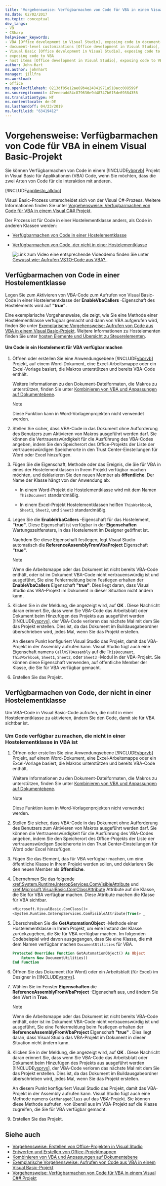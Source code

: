 ```yaml
---
title: 'Vorgehensweise: Verfügbarmachen von Code für VBA in einem Visual Basic-Projekt'
ms.date: 02/02/2017
ms.topic: conceptual
dev_langs:
- VB
- CSharp
helpviewer_keywords:
- VBA [Office development in Visual Studio], exposing code in document-level customizations
- document-level customizations [Office development in Visual Studio], exposing code
- Visual Basic [Office development in Visual Studio], exposing code to VBA
- exposing code to VBA
- host items [Office development in Visual Studio], exposing code to VBA
author: John-Hart
ms.author: johnhart
manager: jillfra
ms.workload:
- office
ms.openlocfilehash: 0213df05e12ae69b4e24841971a518acc008599f
ms.sourcegitcommit: 47eeeeadd84c879636e9d48747b615de69384356
ms.translationtype: HT
ms.contentlocale: de-DE
ms.lasthandoff: 04/23/2019
ms.locfileid: "63419412"
---
```

# <a name="how-to-expose-code-to-vba-in-a-visual-basic-project"></a>Vorgehensweise: Verfügbarmachen von Code für VBA in einem Visual Basic-Projekt
  Sie können Verfügbarmachen von Code in einem [!INCLUDE[vbprvb](../sharepoint/includes/vbprvb-md.md)] Projekt in Visual Basic für Applikationen (VBA) Code, wenn Sie möchten, dass die zwei Arten von Code für die Interaktion mit anderen.

 [!INCLUDE[appliesto_alldoc](../vsto/includes/appliesto-alldoc-md.md)]

 Visual Basic-Prozess unterscheidet sich von der Visual C#-Prozess. Weitere Informationen finden Sie unter [Vorgehensweise: Verfügbarmachen von Code für VBA in einem Visual C#&#35; Projekt](../vsto/how-to-expose-code-to-vba-in-a-visual-csharp-project.md).

 Der Prozess ist für Code in einer Hostelementklasse anders, als Code in anderen Klassen werden:

- [Verfügbarmachen von Code in einer Hostelementklasse](#HostItemCode)

- [Verfügbarmachen von Code, der nicht in einer Hostelementklasse](#NonHostItem)

  ![Link zum Video](../vsto/media/playvideo.gif "Link zum Video") eine entsprechende Videodemo finden Sie unter [Gewusst wie: Aufrufen VSTO-Code aus VBA? ](http://go.microsoft.com/fwlink/?LinkId=136757).

## <a name="HostItemCode"></a> Verfügbarmachen von Code in einer Hostelementklasse
 Legen Sie zum Aktivieren von VBA-Code zum Aufrufen von Visual Basic-Code in einer Hostelementklasse der **EnableVbaCallers** -Eigenschaft des Hostelements wird auf **"true"**.

 Eine exemplarische Vorgehensweise, die zeigt, wie Sie eine Methode einer Hostelementklasse verfügbar gemacht und dann von VBA aufgerufen wird, finden Sie unter [Exemplarische Vorgehensweise: Aufrufen von Code aus VBA in einem Visual Basic-Projekt](../vsto/walkthrough-calling-code-from-vba-in-a-visual-basic-project.md). Weitere Informationen zu Hostelementen finden Sie unter [hosten Elemente und Übersicht zu Steuerelementen](../vsto/host-items-and-host-controls-overview.md).

#### <a name="to-expose-code-in-a-host-item-to-vba"></a>Um Code in ein Hostelement für VBA verfügbar machen

1. Öffnen oder erstellen Sie eine Anwendungsebene [!INCLUDE[vbprvb](../sharepoint/includes/vbprvb-md.md)] Projekt, auf einem Word-Dokument, eine Excel-Arbeitsmappe oder ein Excel-Vorlage basiert, die Makros unterstützen und bereits VBA-Code enthält.

     Weitere Informationen zu den Dokument-Dateiformaten, die Makros zu unterstützen, finden Sie unter [Kombinieren von VBA und Anpassungen auf Dokumentebene](../vsto/combining-vba-and-document-level-customizations.md).

    > [!NOTE]
    > Diese Funktion kann in Word-Vorlagenprojekten nicht verwendet werden.

2. Stellen Sie sicher, dass VBA-Code in das Dokument ohne Aufforderung des Benutzers zum Aktivieren von Makros ausgeführt werden darf. Sie können die Vertrauenswürdigkeit für die Ausführung des VBA-Codes angeben, indem Sie den Speicherort des Office-Projekts der Liste der vertrauenswürdigen Speicherorte in den Trust Center-Einstellungen für Word oder Excel hinzufügen.

3. Fügen Sie die Eigenschaft, Methode oder das Ereignis, die Sie für VBA in eines der Hostelementklassen in Ihrem Projekt verfügbar machen möchten, und deklarieren Sie den neuen Member als **öffentliche**. Der Name der Klasse hängt von der Anwendung ab:

    - In einem Word-Projekt die Hostelementklasse wird mit dem Namen `ThisDocument` standardmäßig.

    - In einem Excel-Projekt Hostelementklassen heißen `ThisWorkbook`, `Sheet1`, `Sheet2`, und `Sheet3` standardmäßig.

4. Legen Sie die **EnableVbaCallers** -Eigenschaft für das Hostelement, **"true"**. Diese Eigenschaft ist verfügbar in der **Eigenschaften** Wartungszeitfensters, in das Hostelement im Designer geöffnet ist.

     Nachdem Sie diese Eigenschaft festlegen, legt Visual Studio automatisch die **ReferenceAssemblyFromVbaProject** Eigenschaft **"true"**.

    > [!NOTE]
    > Wenn die Arbeitsmappe oder das Dokument ist nicht bereits VBA-Code enthält, oder ist im Dokument VBA-Code nicht vertrauenswürdig ist und ausgeführt, Sie eine Fehlermeldung beim Festlegen erhalten der **EnableVbaCallers** Eigenschaft **"true"**. Dies liegt daran, dass Visual Studio das VBA-Projekt im Dokument in dieser Situation nicht ändern kann.

5. Klicken Sie in der Meldung, die angezeigt wird, auf **OK** . Diese Nachricht daran erinnert Sie, dass wenn Sie VBA-Code das Arbeitsblatt oder Dokument beim Hinzufügen des Projekts aus ausgeführt werden [!INCLUDE[vsprvs](../sharepoint/includes/vsprvs-md.md)], der VBA-Code verloren das nächste Mal mit dem Sie das Projekt erstellen. Dies ist, da das Dokument im Buildausgabeordner überschrieben wird, jedes Mal, wenn Sie das Projekt erstellen.

     An diesem Punkt konfiguriert Visual Studio das Projekt, damit das VBA-Projekt in der Assembly aufrufen kann. Visual Studio fügt auch eine Eigenschaft namens `CallVSTOAssembly` auf die `ThisDocument`, `ThisWorkbook`, `Sheet1`, `Sheet2`, oder `Sheet3` -Modul in der VBA-Projekt. Sie können diese Eigenschaft verwenden, auf öffentliche Member der Klasse, die Sie für VBA verfügbar gemacht.

6. Erstellen Sie das Projekt.

## <a name="NonHostItem"></a> Verfügbarmachen von Code, der nicht in einer Hostelementklasse
 Um VBA-Code in Visual Basic-Code aufrufen, die nicht in einer Hostelementklasse zu aktivieren, ändern Sie den Code, damit sie für VBA sichtbar ist.

### <a name="to-expose-code-that-is-not-in-a-host-item-class-to-vba"></a>Um Code verfügbar zu machen, die nicht in einer Hostelementklasse in VBA ist

1. Öffnen oder erstellen Sie eine Anwendungsebene [!INCLUDE[vbprvb](../sharepoint/includes/vbprvb-md.md)] Projekt, auf einem Word-Dokument, eine Excel-Arbeitsmappe oder ein Excel-Vorlage basiert, die Makros unterstützen und bereits VBA-Code enthält.

     Weitere Informationen zu den Dokument-Dateiformaten, die Makros zu unterstützen, finden Sie unter [Kombinieren von VBA und Anpassungen auf Dokumentebene](../vsto/combining-vba-and-document-level-customizations.md).

    > [!NOTE]
    > Diese Funktion kann in Word-Vorlagenprojekten nicht verwendet werden.

2. Stellen Sie sicher, dass VBA-Code in das Dokument ohne Aufforderung des Benutzers zum Aktivieren von Makros ausgeführt werden darf. Sie können die Vertrauenswürdigkeit für die Ausführung des VBA-Codes angeben, indem Sie den Speicherort des Office-Projekts der Liste der vertrauenswürdigen Speicherorte in den Trust Center-Einstellungen für Word oder Excel hinzufügen.

3. Fügen Sie das Element, das für VBA verfügbar machen, um eine öffentliche Klasse in Ihrem Projekt werden sollen, und deklarieren Sie den neuen Member als **öffentliche**.

4. Übernehmen Sie das folgende <xref:System.Runtime.InteropServices.ComVisibleAttribute> und <xref:Microsoft.VisualBasic.ComClassAttribute> Attribute auf die Klasse, die Sie für VBA verfügbar machen. Diese Attribute machen die Klasse für VBA sichtbar.

    ```vb
    <Microsoft.VisualBasic.ComClass()> _
    <System.Runtime.InteropServices.ComVisibleAttribute(True)> _
    ```

5. Überschreiben Sie die **GetAutomationObject** -Methode einer Hostelementklasse in Ihrem Projekt, um eine Instanz der Klasse zurückzugeben, die Sie für VBA verfügbar machen. Im folgenden Codebeispiel wird davon ausgegangen, dass Sie eine Klasse, die mit dem Namen verfügbar machen `DocumentUtilities` für VBA.

    ```vb
    Protected Overrides Function GetAutomationObject() As Object
        Return New DocumentUtilities()
    End Function
    ```

6. Öffnen Sie das Dokument (für Word) oder ein Arbeitsblatt (für Excel) im Designer in [!INCLUDE[vsprvs](../sharepoint/includes/vsprvs-md.md)].

7. Wählen Sie im Fenster **Eigenschaften** die **ReferenceAssemblyFromVbaProject** -Eigenschaft aus, und ändern Sie den Wert in **True**.

    > [!NOTE]
    > Wenn die Arbeitsmappe oder das Dokument ist nicht bereits VBA-Code enthält, oder ist im Dokument VBA-Code nicht vertrauenswürdig ist und ausgeführt, Sie eine Fehlermeldung beim Festlegen erhalten der **ReferenceAssemblyFromVbaProject** Eigenschaft **"true"** . Dies liegt daran, dass Visual Studio das VBA-Projekt im Dokument in dieser Situation nicht ändern kann.

8. Klicken Sie in der Meldung, die angezeigt wird, auf **OK** . Diese Nachricht daran erinnert Sie, dass wenn Sie VBA-Code das Arbeitsblatt oder Dokument beim Hinzufügen des Projekts aus ausgeführt werden [!INCLUDE[vsprvs](../sharepoint/includes/vsprvs-md.md)], der VBA-Code verloren das nächste Mal mit dem Sie das Projekt erstellen. Dies ist, da das Dokument im Buildausgabeordner überschrieben wird, jedes Mal, wenn Sie das Projekt erstellen.

     An diesem Punkt konfiguriert Visual Studio das Projekt, damit das VBA-Projekt in der Assembly aufrufen kann. Visual Studio fügt auch eine Methode namens `GetManagedClass` auf das VBA-Projekt. Sie können diese Methode aufrufen, von überall aus im VBA-Projekt auf die Klasse zugreifen, die Sie für VBA verfügbar gemacht.

9. Erstellen Sie das Projekt.

## <a name="see-also"></a>Siehe auch
- [Vorgehensweise: Erstellen von Office-Projekten in Visual Studio](../vsto/how-to-create-office-projects-in-visual-studio.md)
- [Entwerfen und Erstellen von Office-Projektmappen](../vsto/designing-and-creating-office-solutions.md)
- [Kombinieren von VBA und Anpassungen auf Dokumentebene](../vsto/combining-vba-and-document-level-customizations.md)
- [Exemplarische Vorgehensweise: Aufrufen von Code aus VBA in einem Visual Basic-Projekt](../vsto/walkthrough-calling-code-from-vba-in-a-visual-basic-project.md)
- [Vorgehensweise: Verfügbarmachen von Code für VBA in einem Visual C#&#35; Projekt](../vsto/how-to-expose-code-to-vba-in-a-visual-csharp-project.md)
